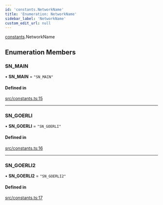 ```yaml
---
id: 'constants.NetworkName'
title: 'Enumeration: NetworkName'
sidebar_label: 'NetworkName'
custom_edit_url: null
---
```


[constants](../namespaces/constants.md).NetworkName

## Enumeration Members

### SN_MAIN

• **SN_MAIN** = `"SN_MAIN"`

#### Defined in

[src/constants.ts:15](https://github.com/0xs34n/starknet.js/blob/develop/src/constants.ts#L15)

---

### SN_GOERLI

• **SN_GOERLI** = `"SN_GOERLI"`

#### Defined in

[src/constants.ts:16](https://github.com/0xs34n/starknet.js/blob/develop/src/constants.ts#L16)

---

### SN_GOERLI2

• **SN_GOERLI2** = `"SN_GOERLI2"`

#### Defined in

[src/constants.ts:17](https://github.com/0xs34n/starknet.js/blob/develop/src/constants.ts#L17)
